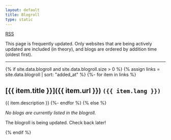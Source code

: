 ```yaml
---
layout: default
title: Blogroll
type: static
---
```


<a href="/blogroll.xml">RSS</a>

This page is frequently updated. Only websites that are being actively updated are included (in theory), and blogs are ordered by addition time (oldest first).

---

{% if site.data.blogroll and site.data.blogroll.size > 0 %}
{% assign links = site.data.blogroll | sort: "added_at" %}
{%- for item in links %}
## [{{ item.title }}]({{ item.url }}) <code class="smol">({{ item.lang }})</code>
{{ item.description }}
{%- endfor %}
{% else %}
<div class="empty-state">
  <p><em>No blogs are currently listed in the blogroll.</em></p>
  <p class="smol">The blogroll is being updated. Check back later!</p>
</div>
{% endif %}
